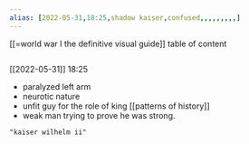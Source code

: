 ```yaml
---
alias: [2022-05-31,18:25,shadow kaiser,confused,,,,,,,,,]
---
```

[[=world war I the definitive visual guide]]
table of content
```toc
```

[[2022-05-31]] 18:25
- paralyzed left arm
- neurotic nature
- unfit guy for the role of king [[patterns of history]]
- weak man trying to prove he was strong.
```query
"kaiser wilhelm ii"
```